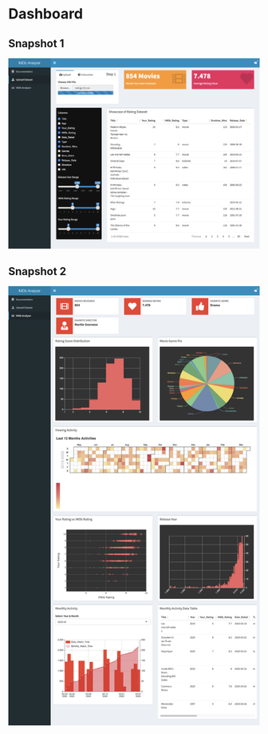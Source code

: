 # Dashboard

## Snapshot 1

![ss1](snapshot/DashboardSS_1.png)

## Snapshot 2

![ss2](snapshot/DashboardSS_2.png)
